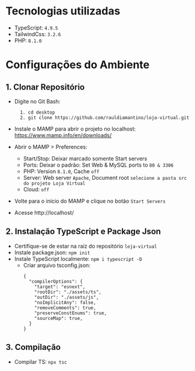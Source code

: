 # Tecnologias utilizadas
- TypeScript: `4.9.5`
- TailwindCss: `3.2.6`
- PHP: `8.1.0`

# Configurações do Ambiente

## 1. Clonar Repositório
- Digite no Git Bash:
  ```
    1. cd desktop
    2. git clone https://github.com/rauldiamantino/loja-virtual.git        
  ```
  
- Instale o MAMP para abrir o projeto no localhost: https://www.mamp.info/en/downloads/
- Abrir o MAMP > Preferences:
  - Start/Stop: Deixar marcado somente Start servers
  - Ports: Deixar o padrão: Set Web & MySQL ports to `80 & 3306`
  - PHP: Version `8.1.0`, Cache `off`
  - Server: Web server `Apache`, Document root `selecione a pasta src do projeto Loja Virtual`
  - Cloud: `off`
- Volte para o início do MAMP e clique no botão `Start Servers`
- Acesse http://localhost/


## 2. Instalação TypeScript e Package Json
- Certifique-se de estar na raíz do repositório `loja-virtual`
- Instale package.json: `npm init`
- Instale TypeScript localmente: `npm i typescript -D`
  - Criar arquivo tsconfig.json:
    ```
    {
      "compilerOptions": {
        "target": "esnext",
        "rootDir": "./assets/ts",                                  
        "outDir": "./assets/js",                                        
        "noImplicitAny": false,
        "removeComments": true,
        "preserveConstEnums": true,
        "sourceMap": true,  
      }
    }
    ```    
## 3. Compilação
- Compilar TS: `npx tsc`
